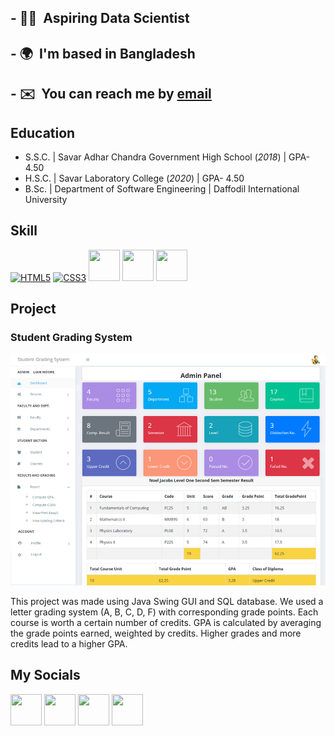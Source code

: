 ## - 👨‍💻  Aspiring Data Scientist 
## - 🌍  I'm based in Bangladesh
## - ✉️  You can reach me by [email](mailto:zami35-708@diu.edu.bd)

## Education
- S.S.C. | Savar Adhar Chandra Government High School (_2018_) | GPA- 4.50								       		
- H.S.C. | Savar Laboratory College (_2020_) | GPA- 4.50	 			        		
- B.Sc. | Department of Software Engineering | Daffodil International University

## Skill
<p align="left">
<a href="https://developer.mozilla.org/en-US/docs/Glossary/HTML5" target="_blank" rel="noreferrer"><img src="https://raw.githubusercontent.com/danielcranney/readme-generator/main/public/icons/skills/html5-colored.svg" width="50" height="50" alt="HTML5" /></a>
<a href="https://www.w3.org/TR/CSS/#css" target="_blank" rel="noreferrer"><img src="https://raw.githubusercontent.com/danielcranney/readme-generator/main/public/icons/skills/css3-colored.svg" width="50" height="50" alt="CSS3" /></a>
<a href="https://www.python.org/" target="_blank" rel="noreferrer"><img src="https://upload.wikimedia.org/wikipedia/commons/c/c3/Python-logo-notext.svg" width="50" height="50"  /></a>
<a href="https://www.java.com/en/" target="_blank" rel="noreferrer"><img src="https://upload.wikimedia.org/wikipedia/commons/b/bb/Java-logo.png" width="50" height="50" /></a>
<a href="https://www.mysql.com/" target="_blank" rel="noreferrer"><img src="https://upload.wikimedia.org/wikipedia/de/d/dd/MySQL_logo.svg" width="50" height="50" /></a>
</p>

## Project
### Student Grading System
<img src="Assets/img/grade.jpg" />

This project was made using Java Swing GUI and SQL database. We used a letter grading system (A, B, C, D, F) with corresponding grade points. Each course is worth a certain number of credits. GPA is calculated by averaging the grade points earned, weighted by credits. Higher grades and more credits lead to a higher GPA.

## My Socials

<p align="left">
<a href="https://www.facebook.com/profile.php?id=100010441387036" target="_blank" rel="noreferrer"><img src="https://commons.wikimedia.org/wiki/Category:Facebook_f_logos#/media/File:2023_Facebook_icon.svg" width="50" height="50" /></a>
<a href="https://https://steamcommunity.com/profiles/76561198856054714" target="_blank" rel="noreferrer"><img src="[https://commons.wikimedia.org/wiki/Category:Facebook_f_logos#/media/File:2023_Facebook_icon.svg](https://upload.wikimedia.org/wikipedia/commons/8/83/Steam_icon_logo.svg)" width="50" height="50" /></a>
<a href="https://www.linkedin.com/in/hermi1/" target="_blank" rel="noreferrer"><img src="https://commons.wikimedia.org/wiki/File:LinkedIn_Logo.svg#/media/File:LinkedIn_Logo_2013_(2).svg" width="50" height="50" /></a>
<a href="https://www.youtube.com/c/ZamiW71" target="_blank" rel="noreferrer"><img src="https://en.m.wikipedia.org/wiki/File:YouTube_Logo_2017.svg" width="50" height="50" /></a>
</p>
